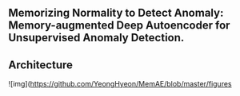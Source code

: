 
## Memorizing Normality to Detect Anomaly: Memory-augmented Deep Autoencoder for Unsupervised Anomaly Detection.


## Architecture
![img](https://github.com/YeongHyeon/MemAE/blob/master/figures